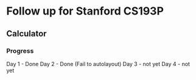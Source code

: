 # Follow up for Stanford CS193P


## Calculator

### Progress


Day 1 - Done
Day 2 - Done (Fail to autolayout)
Day 3 - not yet
Day 4 - not yet
